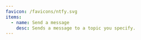 ```yaml
---
favicon: /favicons/ntfy.svg
items:
  - name: Send a message
    desc: Sends a message to a topic you specify.
---
```


<script setup>
  import CustomListing from '../../components/CustomListing.vue'
</script>

<CustomListing />
